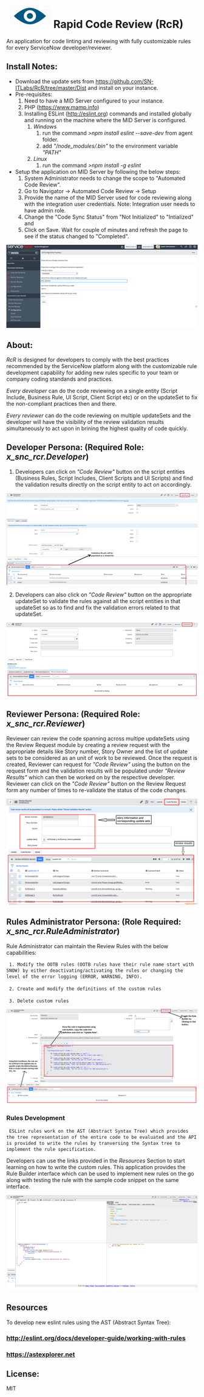 # ![RcR logo](Readme-assets/RcR-Logo.png)Rapid Code Review (RcR)

An application for code linting and reviewing with fully customizable rules for every ServiceNow developer/reviewer.

## Install Notes:

* Download the update sets from https://github.com/SN-ITLabs/RcR/tree/master/Dist and install on your instance.
* Pre-requisites: 
     1. Need to have a MID Server configured to your instance. 
     2. PHP (https://www.mamp.info) 
     3. Installing ESLint (http://eslint.org) commands and installed globally and running on the machine where the MID Server is configured.
          1. *Windows*
               1. run the command  *>npm install eslint --save-dev* from agent folder.
               2. add *"<Agent folder>/node_modules/.bin"* to the environment variable *"PATH"*
          2. *Linux*
               1. run the command *>npm install -g eslint*
* Setup the application on MID Server by following the below steps:
     1. System Administrator needs to change the scope to "Automated Code Review". 
     2. Go to Navigator -> Automated Code Review -> Setup
     3. Provide the name of the MID Server used for code reviewing along with the integration user credentials. 
     Note: Integration user needs to have admin role.
     4. Change the "Code Sync Status" from "Not Initialized" to "Intialized" and
     5. Click on Save. Wait for couple of minutes and refresh the page to see if the status changed to "Completed".
     
     
 ![Setup Process](Readme-assets/Setup-process.png)
 
## About:

*RcR* is designed for developers to comply with the best practices recommended by the ServiceNow platform along with the customizable rule development capability for adding new rules specific to your team or company coding standands and practices.

*Every developer* can do the code reviewing on a single entity (Script Include, Business Rule, UI Script, Client Script etc) or on the updateSet to fix the non-compliant practices then and there. 

*Every reviewer* can do the code reviewing on multiple updateSets and the developer will have the visibility of the review validation results simultaneously to act upon in brining the highest quality of code quickly.

## Developer Persona: (Required Role: *x_snc_rcr.Developer*)

1. Developers can click on *"Code Review"* button on the script entities (Business Rules, Script Includes, Client Scripts and UI Scripts) and find the validation results directly on the script entity to act on accordingly.

 ![Script Entity Code Review](Readme-assets/ScriptEntity-CodeReview.png)
 
2. Developers can also click on *"Code Review"* button on the appropriate updateSet to validate the rules against all the script entities in that updateSet so as to find and fix the validation errors related to that updateSet.

 ![UpdateSet Code Review](Readme-assets/UpdateSet-CodeReview.png)
 
## Reviewer Persona: (Required Role: *x_snc_rcr.Reviewer*)

Reviewer can review the code spanning across multipe updateSets using the Review Request module by creating a review request with the appropriate details like Story number, Story Owner and the list of update sets to be considered as an unit of work to be reviewed. Once the request is created, Reviewer can request for *"Code Review"* using the button on the request form and the validation results will be populated under *"Review Results"* which can then be worked on by the respective developer. Reviewer can click on the *"Code Review"* button on the Review Request form any number of times to re-validate the status of the code changes.

 ![Review Request - Code Review](Readme-assets/Review-Request.png)
 
## Rules Administrator Persona: (Role Required: *x_snc_rcr.RuleAdministrator*)

Rule Administrator can maintain the Review Rules with the below capabilities:

     1. Modify the OOTB rules (OOTB rules have their rule name start with SNOW) by either deactivating/activating the rules or changing the level of the error logging (ERROR, WARNING, INFO).
     
     2. Create and modify the definitions of the custom rules
     
     3. Delete custom rules
     
![Rule Definition](Readme-assets/Rule.png)
     
     
### Rules Development

     ESLint rules work on the AST (Abstract Syntax Tree) which provides the tree representation of the entire code to be evaluated and the API is provided to write the rules by tranversing the Syntax tree to implement the rule specification.
Developers can use the links provided in the *Resources* Section to start learning on how to write the custom rules.
This application provides the Rule Builder interface which can be used to implement new rules on the go along with testing the rule with the sample code snippet on the same interface. 

![Rule Builder](Readme-assets/RuleBuilder.png)
     
## Resources

To develop new eslint rules using the AST (Abstract Syntax Tree):
### http://eslint.org/docs/developer-guide/working-with-rules
### https://astexplorer.net

## License:

MIT
